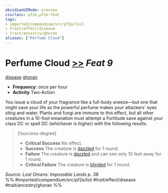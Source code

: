 ```yaml
---
obsidianUIMode: preview
cssclass: pf2e,pf2e-feat
tags:
- imported/compendium/src/pf2e/loil
- trait/effect/disease
- trait/ancestry/ghoran
aliases: ["Perfume Cloud"]
---
```

# Perfume Cloud  [>>](chapter-9-playing-the-game.md#Actions "Two-Action") *Feat 9*  
[disease](rules/traits/disease.md)  [ghoran](ghoran-loil.md)  

- **Frequency**: once per hour
- **Activity** Two-Action

You issue a cloud of your fragrance like a full-body sneeze—but one that might save your life as the powerful perfume makes your attackers' eyes sting and water. Plants and fungi are immune to this effect, but all other creatures in a 10-foot emanation must attempt a Fortitude save against your class DC or spell DC (whichever is higher) with the following results.

> [!success-degree] 
> - **Critical Success** No effect.
> - **Success** The creature is [dazzled](conditions.md#Dazzled) for 1 round.
> - **Failure** The creature is [dazzled](conditions.md#Dazzled) and can see only 10 feet away for 1 round.
> - **Critical Failure** The creature is [blinded](conditions.md#Blinded) for 1 round.

*Source: Lost Omens: Impossible Lands p. 38*  
%% #imported/compendium/src/pf2e/loil #trait/effect/disease #trait/ancestry/ghoran %%